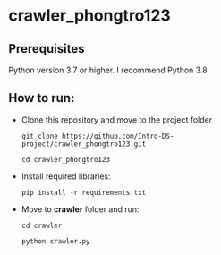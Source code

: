 # crawler_phongtro123

## Prerequisites
Python version 3.7 or higher. I recommend Python 3.8

## How to run:
- Clone this repository and move to the project folder

    ```git clone https://github.com/Intro-DS-project/crawler_phongtro123.git```

    ```cd crawler_phongtro123```

- Install required libraries:

    ```pip install -r requirements.txt```

- Move to **crawler** folder and run:

    ```cd crawler```

    ```python crawler.py```